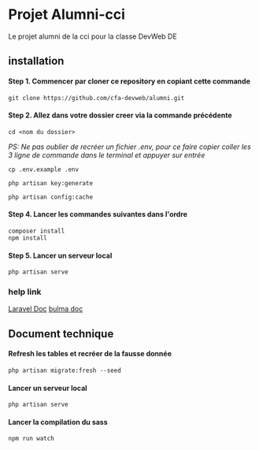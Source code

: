 # Projet Alumni-cci

<p>Le projet alumni de la cci pour la classe DevWeb DE</p>


## installation

#### Step 1. Commencer par cloner ce repository en copiant cette commande
`git clone https://github.com/cfa-devweb/alumni.git`

#### Step 2. Allez dans votre dossier creer via la commande précédente
`cd <nom du dossier>`

*PS: Ne pas oublier de recréer un fichier .env, pour ce faire copier coller les 3 ligne de commande dans le terminal et appuyer sur entrée*

```
cp .env.example .env

php artisan key:generate

php artisan config:cache
```

#### Step 4. Lancer les commandes suivantes dans l'ordre

`composer install`  
`npm install`

#### Step 5. Lancer un serveur local

`php artisan serve`

### help link

[Laravel Doc](https://laravel.com/)
[bulma doc](https://bulma.io/)


## Document technique

#### Refresh les tables et recréer de la fausse donnée
`php artisan migrate:fresh --seed`

#### Lancer un serveur local

`php artisan serve`

#### Lancer la compilation du sass

`npm run watch`


